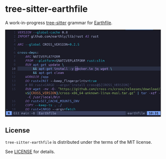 # tree-sitter-earthfile

A work-in-progress [tree-sitter](https://tree-sitter.github.io/) grammar for [Earthfile](https://docs.earthly.dev/docs/earthfile).

![Screenshot of yage Earthfile in neovim](screenshot.jpg)

## License

`tree-sitter-earthfile` is distributed under the terms of the MIT license.

See [LICENSE](LICENSE) for details.
